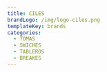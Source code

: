 ```yaml
---
title: CILES
brandLogo: /img/logo-ciles.png
templateKey: brands
categories:
  - TOMAS		
  - SWICHES
  - TABLEROS		
  - BREAKES
---
```

